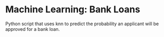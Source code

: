 # Machine Learning: Bank Loans
Python script that uses knn to predict the probability an applicant will be approved for a bank loan.
